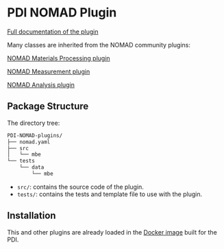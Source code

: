 # PDI NOMAD Plugin

[Full documentation of the plugin](https://pdi-berlin.github.io/pdi-nomad-plugin/)

Many classes are inherited from the NOMAD community plugins:

[NOMAD Materials Processing plugin](https://github.com/FAIRmat-NFDI/nomad-material-processing)

[NOMAD Measurement plugin](https://github.com/FAIRmat-NFDI/nomad-measurements)

[NOMAD Analysis plugin](https://github.com/FAIRmat-NFDI/nomad-analysis)

## Package Structure

The directory tree:

```bash
PDI-NOMAD-plugins/
├── nomad.yaml
├── src
│   └── mbe
└── tests
    └── data
        └── mbe
```

- `src/`: contains the source code of the plugin.
- `tests/`: contains the tests and template file to use with the plugin.

## Installation

This and other plugins are already loaded in the [Docker image](https://github.com/PDI-Berlin/PDI-NOMAD-Oasis-image/pkgs/container/pdi-nomad-oasis-image) built for the PDI.
